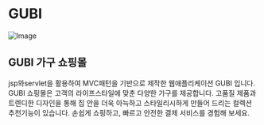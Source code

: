# GUBI
![Image](https://github.com/user-attachments/assets/2498f957-e51c-41c2-a244-78e27ed11c47)
<h2>GUBI 가구 쇼핑몰</h2>
<P>
jsp와servlet을 활용하여 MVC패턴을 기반으로 제작한 웹애플리케이션 GUBI 입니다.
GUBI 쇼핑몰은 고객의 라이프스타일에 맞춘 다양한 가구를 제공합니다. 
고품질 제품과 트렌디한 디자인을 통해 집 안을 더욱 아늑하고 스타일리시하게 만들어 드리는 컬렉션 추천기능이 있습니다. 손쉽게 쇼핑하고, 빠르고 안전한 결제 서비스를 경험해 보세요.</P>



